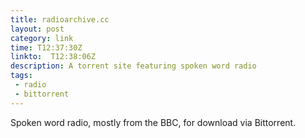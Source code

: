```yaml
---
title: radioarchive.cc
layout: post
category: link
time: T12:37:30Z
linkto:  T12:38:06Z
description: A torrent site featuring spoken word radio
tags:
 - radio
 - bittorrent
---
```


Spoken word radio, mostly from the BBC, for download via Bittorrent.
